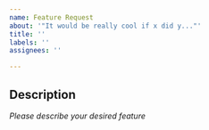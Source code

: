```yaml
---
name: Feature Request
about: '"It would be really cool if x did y..."'
title: ''
labels: ''
assignees: ''

---
```


## Description
*Please describe your desired feature*
